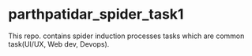 # parthpatidar_spider_task1
This repo. contains spider induction processes tasks which are common task(UI/UX, Web dev, Devops).

